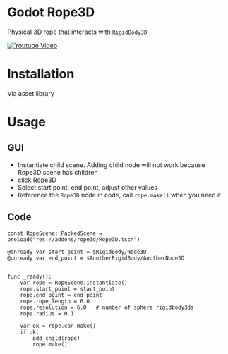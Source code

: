 # Godot Rope3D

Physical 3D rope that interacts with `RigidBody3D`


[![Youtube Video](https://img.youtube.com/vi/cEQaXuW3KQQ/0.jpg)](https://www.youtube.com/watch?v=cEQaXuW3KQQ)



# Installation

Via asset library

# Usage

## GUI

- Instantiate child scene. Adding child node will not work because Rope3D scene has children
- click Rope3D
- Select start point, end point, adjust other values
- Reference the `Rope3D` node in code, call `rope.make()` when you need it

## Code

```gdscript
const RopeScene: PackedScene = preload("res://addons/rope3d/Rope3D.tscn")

@onready var start_point = $RigidBody/Node3D
@onready var end_point = $AnotherRigidBody/AnotherNode3D


func _ready():
	var rope = RopeScene.instantiate()
	rope.start_point = start_point
	rope.end_point = end_point
	rope.rope_length = 6.0
	rope.resolution = 6.0   # number of sphere rigidbody3ds
	rope.radius = 0.1
	
	var ok = rope.can_make()
	if ok:
		add_child(rope)
		rope.make()
```
